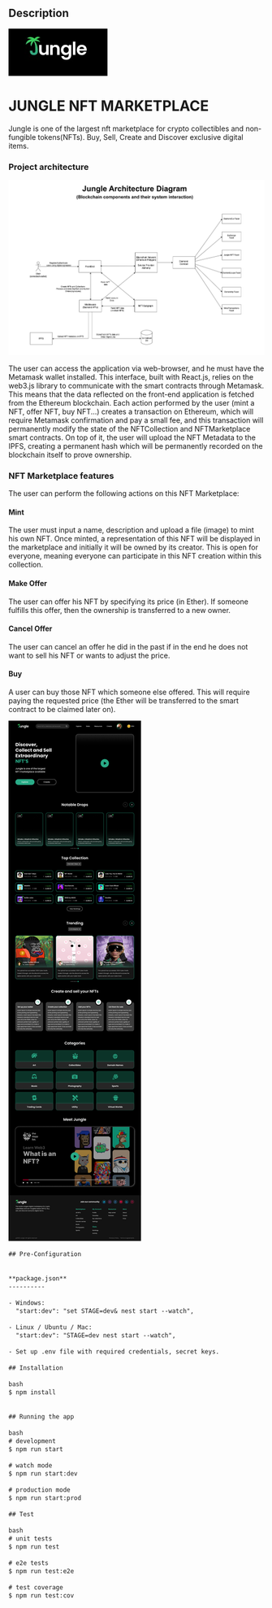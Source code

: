 ## Description

<a href="" target="_blank"><img src="./img/logo.jpg" alt="Coverage" /></a>

# JUNGLE NFT MARKETPLACE

Jungle is one of the largest nft marketplace for crypto collectibles and non-fungible tokens(NFTs). Buy, Sell, Create and Discover exclusive digital items.

### Project architecture

<img src="./img/architecture.png">

The user can access the application via web-browser, and he must have the Metamask wallet installed. This interface, built with React.js, relies on the web3.js library to communicate with the smart contracts through Metamask. This means that the data reflected on the front-end application is fetched from the Ethereum blockchain. Each action performed by the user (mint a NFT, offer NFT, buy NFT...) creates a transaction on Ethereum, which will require Metamask confirmation and pay a small fee, and this transaction will permanently modify the state of the NFTCollection and NFTMarketplace smart contracts. On top of it, the user will upload the NFT Metadata to the IPFS, creating a permanent hash which will be permanently recorded on the blockchain itself to prove ownership.

### NFT Marketplace features

The user can perform the following actions on this NFT Marketplace:

#### Mint

The user must input a name, description and upload a file (image) to mint his own NFT. Once minted, a representation of this NFT will be displayed in the marketplace and initially it will be owned by its creator. This is open for everyone, meaning everyone can participate in this NFT creation within this collection.

#### Make Offer

The user can offer his NFT by specifying its price (in Ether). If someone fulfills this offer, then the ownership is transferred to a new owner.

#### Cancel Offer

The user can cancel an offer he did in the past if in the end he does not want to sell his NFT or wants to adjust the price.

#### Buy

A user can buy those NFT which someone else offered. This will require paying the requested price (the Ether will be transferred to the smart contract to be claimed later on).

<img src="./img/Jungle_Landing Page V_02.1.jpg">

```
## Pre-Configuration


**package.json**
----------

- Windows:
  "start:dev": "set STAGE=dev& nest start --watch",

- Linux / Ubuntu / Mac:
  "start:dev": "STAGE=dev nest start --watch",

- Set up .env file with required credentials, secret keys.

## Installation

bash
$ npm install


## Running the app

bash
# development
$ npm run start

# watch mode
$ npm run start:dev

# production mode
$ npm run start:prod

## Test

bash
# unit tests
$ npm run test

# e2e tests
$ npm run test:e2e

# test coverage
$ npm run test:cov
```
